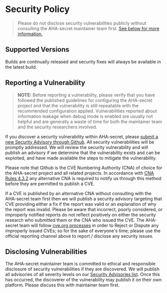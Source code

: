 # Security Policy

> Please do not disclose security vulnerabilities publicly without consulting the AHA-secret maintainer team first. [See below for more information.](#reporting-a-vulnerability)

## Supported Versions

Builds are continually released and security fixes will always be available in the latest build.

## Reporting a Vulnerability

>**NOTE:** Before reporting a vulnerability, please verify that you have followed the published guidelines for configuring the AHA-secret project and that the vulnerability is still repeatable with the recommended configuration applied. Vulnerabilities reported about information leakage when debug mode is enabled are usually not helpful and are generally a waste of time for both the maintainer team and the security researchers involved.

If you discover a security vulnerability within AHA-secret, please [submit a new Security Advisory through Github](https://github.com/aha-oida/aha-secret/security/advisories/new). All security vulnerabilities will be promptly addressed. We will review the security vulnerability and will publish an advisory if we determine that the vulnerability exists and can be exploited, and have made available the steps to mitigate the vulnerability. 

Please note that Github is the CVE Numbering Authority (CNA) of choice for the AHA-secret project and all related projects. In accordance with [CNA Rules 4.3.2](https://www.cve.org/ResourcesSupport/AllResources/CNARules#section_4-3_Notification) any alternative CNA is required to notify us through this method before they are permitted to publish a CVE.

If a CVE is published by an alternative CNA without consulting with the AHA-secret team first then we will publish a security advisory targeting that CVE providing either a fix if the report was valid or an explanation of why the report was invalid. Please be aware that incorrect, poorly considered, or improperly notified reports do not reflect positively on either the security research who submitted them or the CNA who issued the CVE. The AHA-secret team will follow [cve.org processes](https://www.cve.org/about/Process) in order to Reject or Dispute any improperly issued CVEs; so for the sake of everyone's time; please use the official reporting channel above to report / disclose any security issues.

## Disclosing Vulnerabilities

The AHA-secret maintainer team is committed to ethical and responsible disclosure of security vulnerabilities if they are discovered. We will publish all advisories of all severity levels on our [Security Advisories list](https://github.com/aha-oida/aha-secret/security/advisories?state=published). Once this has occurred, the discoverer of the vulnerability may publish it on their own platform. Please discuss this with maintainer team first.

